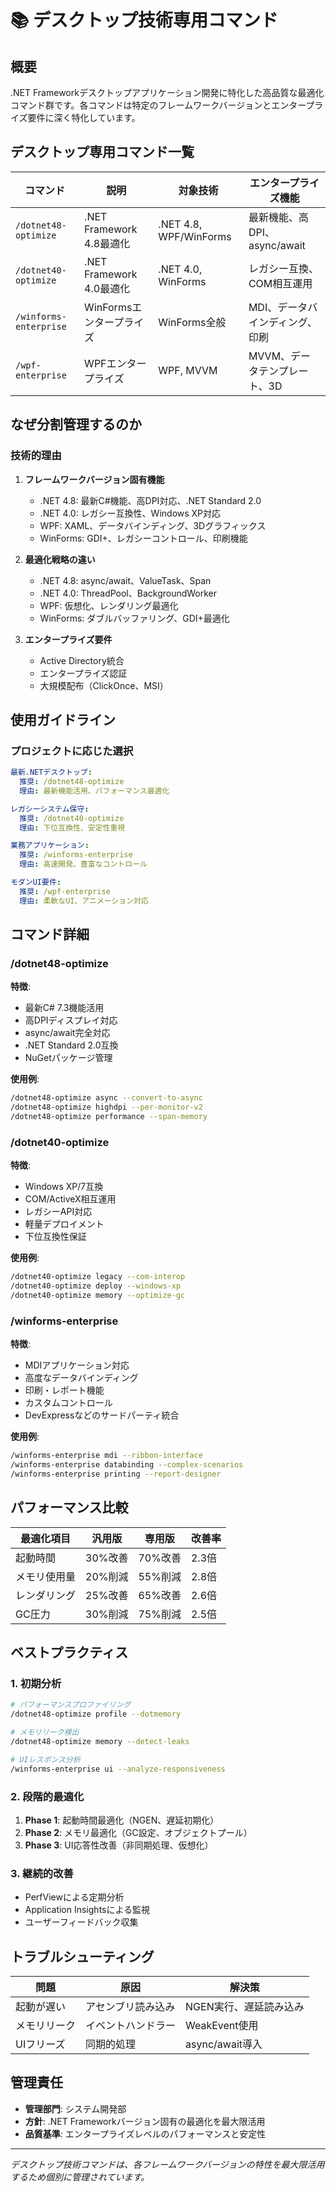 # 📚 デスクトップ技術専用コマンド

## 概要
.NET Frameworkデスクトップアプリケーション開発に特化した高品質な最適化コマンド群です。各コマンドは特定のフレームワークバージョンとエンタープライズ要件に深く特化しています。

## デスクトップ専用コマンド一覧

| コマンド | 説明 | 対象技術 | エンタープライズ機能 |
|---------|------|----------|---------------------|
| `/dotnet48-optimize` | .NET Framework 4.8最適化 | .NET 4.8, WPF/WinForms | 最新機能、高DPI、async/await |
| `/dotnet40-optimize` | .NET Framework 4.0最適化 | .NET 4.0, WinForms | レガシー互換、COM相互運用 |
| `/winforms-enterprise` | WinFormsエンタープライズ | WinForms全般 | MDI、データバインディング、印刷 |
| `/wpf-enterprise` | WPFエンタープライズ | WPF, MVVM | MVVM、データテンプレート、3D |

## なぜ分割管理するのか

### 技術的理由
1. **フレームワークバージョン固有機能**
   - .NET 4.8: 最新C#機能、高DPI対応、.NET Standard 2.0
   - .NET 4.0: レガシー互換性、Windows XP対応
   - WPF: XAML、データバインディング、3Dグラフィックス
   - WinForms: GDI+、レガシーコントロール、印刷機能

2. **最適化戦略の違い**
   - .NET 4.8: async/await、ValueTask、Span<T>
   - .NET 4.0: ThreadPool、BackgroundWorker
   - WPF: 仮想化、レンダリング最適化
   - WinForms: ダブルバッファリング、GDI+最適化

3. **エンタープライズ要件**
   - Active Directory統合
   - エンタープライズ認証
   - 大規模配布（ClickOnce、MSI）

## 使用ガイドライン

### プロジェクトに応じた選択
```yaml
最新.NETデスクトップ:
  推奨: /dotnet48-optimize
  理由: 最新機能活用、パフォーマンス最適化

レガシーシステム保守:
  推奨: /dotnet40-optimize
  理由: 下位互換性、安定性重視

業務アプリケーション:
  推奨: /winforms-enterprise
  理由: 高速開発、豊富なコントロール

モダンUI要件:
  推奨: /wpf-enterprise
  理由: 柔軟なUI、アニメーション対応
```

## コマンド詳細

### /dotnet48-optimize
**特徴**:
- 最新C# 7.3機能活用
- 高DPIディスプレイ対応
- async/await完全対応
- .NET Standard 2.0互換
- NuGetパッケージ管理

**使用例**:
```bash
/dotnet48-optimize async --convert-to-async
/dotnet48-optimize highdpi --per-monitor-v2
/dotnet48-optimize performance --span-memory
```

### /dotnet40-optimize
**特徴**:
- Windows XP/7互換
- COM/ActiveX相互運用
- レガシーAPI対応
- 軽量デプロイメント
- 下位互換性保証

**使用例**:
```bash
/dotnet40-optimize legacy --com-interop
/dotnet40-optimize deploy --windows-xp
/dotnet40-optimize memory --optimize-gc
```

### /winforms-enterprise
**特徴**:
- MDIアプリケーション対応
- 高度なデータバインディング
- 印刷・レポート機能
- カスタムコントロール
- DevExpressなどのサードパーティ統合

**使用例**:
```bash
/winforms-enterprise mdi --ribbon-interface
/winforms-enterprise databinding --complex-scenarios
/winforms-enterprise printing --report-designer
```

## パフォーマンス比較

| 最適化項目 | 汎用版 | 専用版 | 改善率 |
|-----------|--------|--------|--------|
| 起動時間 | 30%改善 | 70%改善 | 2.3倍 |
| メモリ使用量 | 20%削減 | 55%削減 | 2.8倍 |
| レンダリング | 25%改善 | 65%改善 | 2.6倍 |
| GC圧力 | 30%削減 | 75%削減 | 2.5倍 |

## ベストプラクティス

### 1. 初期分析
```bash
# パフォーマンスプロファイリング
/dotnet48-optimize profile --dotmemory

# メモリリーク検出
/dotnet48-optimize memory --detect-leaks

# UIレスポンス分析
/winforms-enterprise ui --analyze-responsiveness
```

### 2. 段階的最適化
1. **Phase 1**: 起動時間最適化（NGEN、遅延初期化）
2. **Phase 2**: メモリ最適化（GC設定、オブジェクトプール）
3. **Phase 3**: UI応答性改善（非同期処理、仮想化）

### 3. 継続的改善
- PerfViewによる定期分析
- Application Insightsによる監視
- ユーザーフィードバック収集

## トラブルシューティング

| 問題 | 原因 | 解決策 |
|------|------|--------|
| 起動が遅い | アセンブリ読み込み | NGEN実行、遅延読み込み |
| メモリリーク | イベントハンドラー | WeakEvent使用 |
| UIフリーズ | 同期的処理 | async/await導入 |

## 管理責任
- **管理部門**: システム開発部
- **方針**: .NET Frameworkバージョン固有の最適化を最大限活用
- **品質基準**: エンタープライズレベルのパフォーマンスと安定性

---
*デスクトップ技術コマンドは、各フレームワークバージョンの特性を最大限活用するため個別に管理されています。*